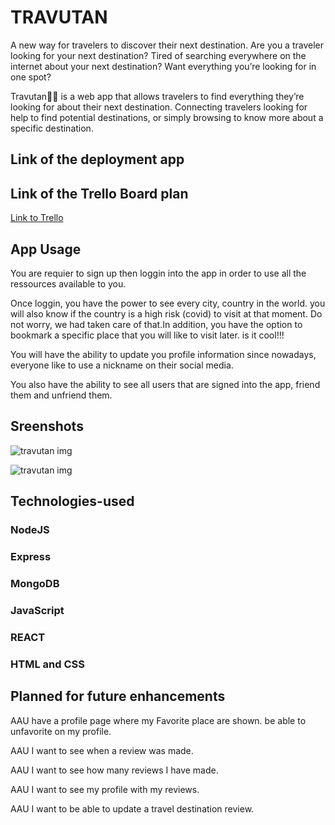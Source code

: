 # TRAVUTAN

A new way for travelers to discover their next destination.
Are you a traveler looking for your next destination?
Tired of searching everywhere on the internet about your next destination?
Want everything you’re looking for in one spot?

Travutan🚀🚀 is a web app that allows travelers to find everything they’re looking for about their next destination. Connecting travelers looking for help to find potential destinations, or simply browsing to know more about a specific destination.


## Link of the deployment app



## Link of the Trello Board plan

[Link to Trello](https://trello.com/b/DzlDJ9dt/project3)



## App Usage

You are requier to sign up then loggin into the app in order to use all the ressources available to you.

Once loggin, you have the power to see every city, country in the world. you will also know if the country is a high risk (covid) to visit at that moment. Do not worry, we had taken care of that.In addition, you have the option to bookmark a specific place that you will like to visit later. is it cool!!!

You will have the ability to update you profile information since nowadays, everyone like to use a nickname on their social media.

You also have the ability to see all users that are signed into the app, friend them and unfriend them.


## Sreenshots
![travutan img](https://i.imgur.com/1uOaKH9.png)

![travutan img](https://i.imgur.com/0oIkZfi.png)

## Technologies-used
### NodeJS

### Express

### MongoDB

### JavaScript

### REACT

### HTML and CSS



## Planned for future enhancements

AAU have a profile page where my Favorite place are shown. be able to unfavorite on my profile.

AAU I want to see when a review was made.

AAU I want to see how many reviews I have made.

AAU I want to see my profile with my reviews.

AAU I want to be able to update a travel destination review.